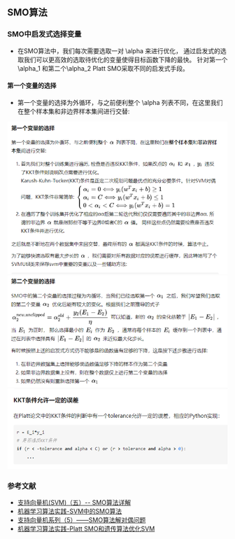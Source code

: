 ## SMO算法

### SMO中启发式选择变量

* 在SMO算法中，我们每次需要选取一对 \alpha 来进行优化，
通过启发式的选取我们可以更高效的选取待优化的变量使得目标函数下降的最快。
针对第一个 \alpha_1 和第二个\alpha_2 Platt SMO采取不同的启发式手段。

#### 第一个变量的选择

* 第一个变量的选择为外循环，与之前便利整个 \alpha 列表不同，在这里我们在整个样本集和非边界样本集间进行交替:

![](readme/SMO_启发式_第一个alpha选择.png)
![](readme/SMO_启发式_第二个alpha选择.png)
![](readme/kkt条件允许一定的误差.png)


### 参考文献
* [支持向量机(SVM)（五）-- SMO算法详解](https://blog.csdn.net/u011067360/article/details/26503719)
* [机器学习算法实践-SVM中的SMO算法](https://zhuanlan.zhihu.com/p/29212107)
* [支持向量机系列（5）——SMO算法解对偶问题](https://zhuanlan.zhihu.com/p/28299882)
* [机器学习算法实践-Platt SMO和遗传算法优化SVM](https://zhuanlan.zhihu.com/p/30173372)

